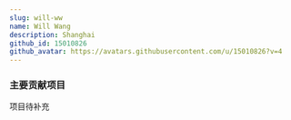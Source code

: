 ```yaml
---
slug: will-ww
name: Will Wang
description: Shanghai
github_id: 15010826
github_avatar: https://avatars.githubusercontent.com/u/15010826?v=4
---
```


### 主要贡献项目

项目待补充
